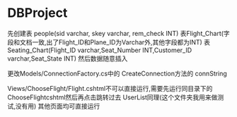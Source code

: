 # DBProject
先创建表 people(sid varchar, skey varchar, rem_check INT) 
      表Flight_Chart(字段和文档一致,出了Flight_ID和Plane_ID为Varchar外,其他字段都为INT)
      表Seating_Chart(Flight_ID varchar,Seat_Number INT,Customer_ID varchar,Seat_State INT)
      然后数据随意插入
      
更改Models/ConnectionFactory.cs中的 CreateConnection方法的 connString

Views/ChooseFlight/Flight.cshtml不可以直接运行,需要先运行同目录下的ChooseFlightcshtml然后再点击跳转过去
UserList同理(这个文件夹我用来做测试,没有用)
其他页面均可直接运行
